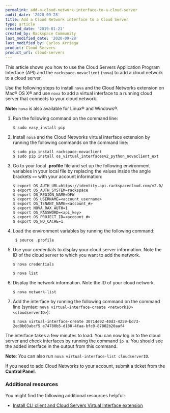 ```yaml
---
permalink: add-a-cloud-network-interface-to-a-cloud-server
audit_date: '2020-09-28'
title: Add a Cloud Network interface to a Cloud Server
type: article
created_date: '2019-01-21'
created_by: Rackspace Community
last_modified_date: '2020-09-28'
last_modified_by: Carlos Arriaga
product: Cloud Servers
product_url: cloud-servers
---
```


This article shows you how to use the Cloud Servers Application Program 
Interface (API) and the `rackspace-novaclient` (`nova`) to add a cloud 
network to a cloud server.  

Use the following steps to install `nova` and the Cloud Networks extension 
on Mac&reg; OS X&reg; and use `nova` to add a virtual interface to a running 
cloud server that connects to your cloud network. 

**Note:** `nova` is also available for Linux&reg; and Windows&reg;.

1. Run the following command on the command line:

       $ sudo easy_install pip
       
2. Install `nova` and the Cloud Networks virtual interface extension by  running the following commands on the command line:

       $ sudo pip install rackspace-novaclient
       $ sudo pip install os_virtual_interfacesv2_python_novaclient_ext

3. Go to your local **.profile** file and set up the following environment variables in your local file by replacing the values inside the angle brackets `<>` with your account information:

       $ export OS_AUTH_URL=https://identity.api.rackspacecloud.com/v2.0/
       $ export OS_AUTH_SYSTEM=rackspace
       $ export OS_REGION_NAME=DFW
       $ export OS_USERNAME=<account_username>
       $ export OS_TENANT_NAME=<account_#>
       $ export NOVA_RAX_AUTH=1
       $ export OS_PASSWORD=<api_key>
       $ export OS_PROJECT_ID=<account_#>
       $ export OS_NO_CACHE=1

4. Load the environment variables by running the following command:

        $ source .profile

5. Use your credentials to display your cloud server information. Note the ID of the cloud server to which you want to add the network.

       $ nova credentials

       $ nova list

6. Display the network information. Note the ID of your cloud network.
       
       $ nova network-list

7. Add the interface by running the following command on the command line (syntax: `nova virtual-interface-create <networkID> <cloudserverID>`):

       $ nova virtual-interface-create 30714e92-40d3-4259-bd73-2ed8b03abcf5 e74780b5-d180-4faa-bfc0-87802b20aaf4
       

The interface takes a few minutes to load. You can now log in to the cloud server and check interfaces by running the command `ip a`. You should see the added interface in the output from this command.

**Note**: You can also run `nova virtual-interface-list cloudserverID`.

If you need to add Cloud Networks to your account, submit a ticket from the **Control Panel**.

### Additional resources

You might find the following additional resources helpful:

- [Install CLI client and Cloud Servers Virtual Interface
  extension](https://docs.rackspace.com/docs/cloud-servers/v2/getting-started/send-request-ovw/#id2)